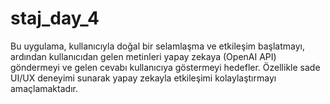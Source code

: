 # staj_day_4
Bu uygulama, kullanıcıyla doğal bir selamlaşma ve etkileşim başlatmayı, ardından kullanıcıdan gelen metinleri yapay zekaya (OpenAI API) göndermeyi ve gelen cevabı kullanıcıya göstermeyi hedefler. Özellikle sade UI/UX deneyimi sunarak yapay zekayla etkileşimi kolaylaştırmayı amaçlamaktadır.
